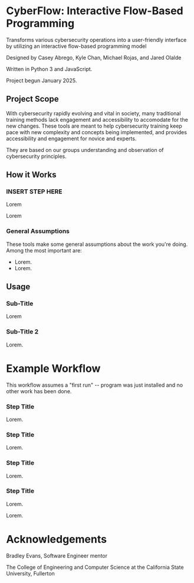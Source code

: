 # CyberFlow: Interactive Flow-Based Programming

Transforms various cybersecurity operations into a user-friendly interface by utilizing an interactive flow-based programming model

Designed by Casey Abrego, Kyle Chan, Michael Rojas, and Jared Olalde 

Written in Python 3 and JavaScript.

Project begun January 2025.

## Project Scope

With cybersecurity rapidly evolving and vital in society, many traditional training methods lack engagement and accessibility to accomodate for the new changes. These tools are meant to help cybersecurity training keep pace with new complexity and concepts being implemented, and provides accessibility and engagement for novice and experts.

They are based on our groups understanding and observation of cybersecurity principles.

## How it Works

### INSERT STEP HERE

Lorem 

Lorem

### General Assumptions

These tools make some general assumptions about the work you're doing. Among the most important are:
* Lorem.
* Lorem.

## Usage

### Sub-Title

Lorem

### Sub-Title 2

Lorem.

# Example Workflow

This workflow assumes a "first run" -- program was just installed and no other work has been done.

### Step Title

Lorem.

### Step Title

Lorem.

### Step Title

Lorem.

### Step Title

Lorem.

Lorem.

# Acknowledgements

Bradley Evans, Software Engineer mentor 

The College of Engineering and Computer Science at the California State University, Fullerton